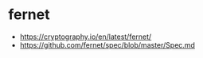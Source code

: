 # fernet

* https://cryptography.io/en/latest/fernet/
* https://github.com/fernet/spec/blob/master/Spec.md